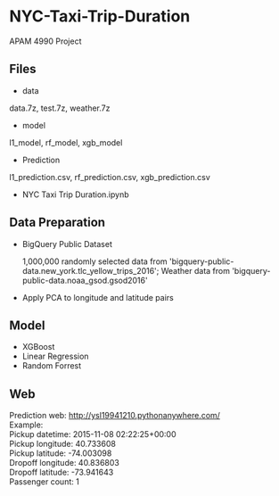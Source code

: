 # NYC-Taxi-Trip-Duration
APAM 4990 Project

## Files
- data

data.7z, test.7z, weather.7z
- model

l1_model, rf_model, xgb_model<br>
- Prediction

l1_prediction.csv, rf_prediction.csv, xgb_prediction.csv
- NYC Taxi Trip Duration.ipynb


## Data Preparation
 - BigQuery Public Dataset
 
    1,000,000 randomly selected data from 'bigquery-public-data.new_york.tlc_yellow_trips_2016';
    Weather data from 'bigquery-public-data.noaa_gsod.gsod2016'
    
 - Apply PCA to longitude and latitude pairs
 
## Model
 - XGBoost
 - Linear Regression
 - Random Forrest


## Web
Prediction web: http://ysl19941210.pythonanywhere.com/  
Example:  
Pickup datetime: 2015-11-08 02:22:25+00:00  
Pickup longitude: 40.733608  
Pickup latitude: -74.003098  
Dropoff longitude: 40.836803  
Dropoff latitude: -73.941643  
Passenger count: 1
